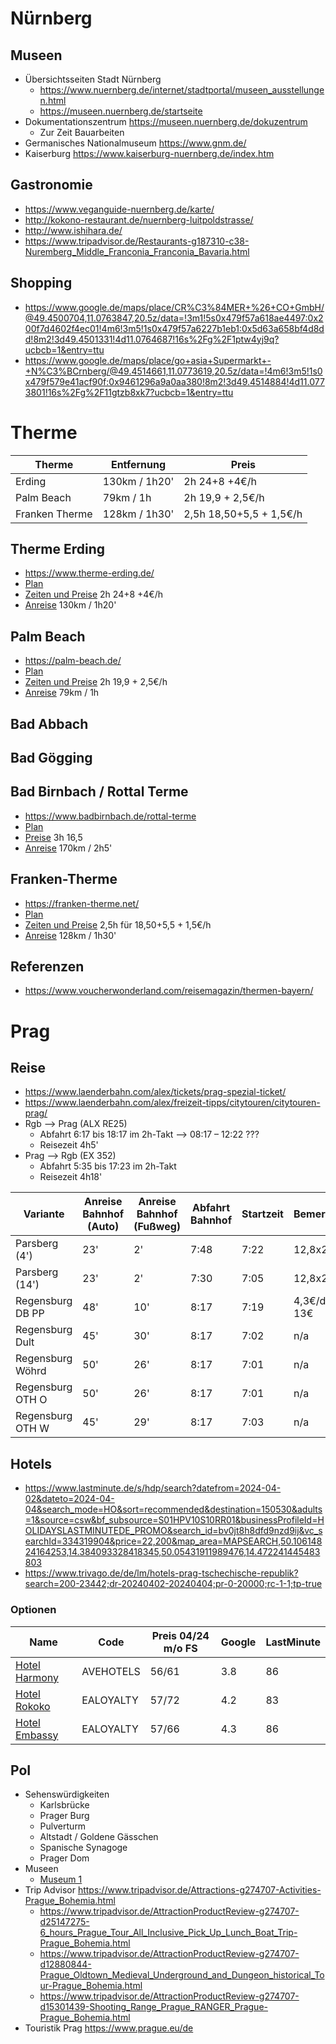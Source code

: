 # Nürnberg

## Museen

* Übersichtsseiten Stadt Nürnberg 
    * https://www.nuernberg.de/internet/stadtportal/museen_ausstellungen.html
    * https://museen.nuernberg.de/startseite
* Dokumentationszentrum 
    https://museen.nuernberg.de/dokuzentrum
    * Zur Zeit Bauarbeiten 
* Germanisches Nationalmuseum 
    https://www.gnm.de/
* Kaiserburg 
    https://www.kaiserburg-nuernberg.de/index.htm 

## Gastronomie

* https://www.veganguide-nuernberg.de/karte/
* http://kokono-restaurant.de/nuernberg-luitpoldstrasse/
* http://www.ishihara.de/
* https://www.tripadvisor.de/Restaurants-g187310-c38-Nuremberg_Middle_Franconia_Franconia_Bavaria.html

## Shopping
* https://www.google.de/maps/place/CR%C3%84MER+%26+CO+GmbH/@49.4500704,11.0763847,20.5z/data=!3m1!5s0x479f57a618ae4497:0x200f7d4602f4ec01!4m6!3m5!1s0x479f57a6227b1eb1:0x5d63a658bf4d8dd!8m2!3d49.4501331!4d11.0764687!16s%2Fg%2F1ptw4yj9q?ucbcb=1&entry=ttu
* https://www.google.de/maps/place/go+asia+Supermarkt+-+N%C3%BCrnberg/@49.4514661,11.0773619,20.5z/data=!4m6!3m5!1s0x479f579e41acf90f:0x9461296a9a0aa380!8m2!3d49.4514884!4d11.0773801!16s%2Fg%2F11gtzb8xk7?ucbcb=1&entry=ttu

# Therme

| Therme | Entfernung | Preis |
| --- | --- | --- |
| Erding | 130km / 1h20' | 2h 24+8 +4€/h |
| Palm Beach | 79km / 1h | 2h 19,9 + 2,5€/h |
| Franken Therme | 128km / 1h30' | 2,5h 18,50+5,5 + 1,5€/h |

## Therme Erding

* https://www.therme-erding.de/
* [Plan](https://www.therme-erding.de/fileadmin/userdaten/user_upload/00_Startseite/TECD_LagePlan_Layout_Homepage_Stand_12-2023_klein.pdf)
* [Zeiten und Preise](https://www.therme-erding.de/infos/preise-oeffnungszeiten/) 2h 24+8 +4€/h
* [Anreise](https://www.google.com/maps/dir/92345+Dietfurt+an+der+Altm%C3%BChl/Therme+Erding,+Thermenallee,+Erding/@48.7241669,11.1785996,9z/data=!3m1!4b1!4m17!4m16!1m5!1m1!1s0x479fa75516782885:0x1c1eda35f4c53990!2m2!1d11.585937!2d49.0366957!1m5!1m1!1s0x479e104ed90bc11f:0x69d301cfa2943d78!2m2!1d11.8885776!2d48.290231!2m3!6e0!7e2!8j1711582200?ucbcb=1&entry=ttu) 130km / 1h20'

## Palm Beach

* https://palm-beach.de/
* [Plan](https://palm-beach.de/wp-content/uploads/2023/07/PB_Uebersichtsplan_Juni23-7.pdf)
* [Zeiten und Preise](https://palm-beach.de/oeffnungszeiten-preise/) 2h 19,9 + 2,5€/h
* [Anreise](https://www.google.com/maps/dir/92345+Dietfurt+an+der+Altm%C3%BChl/Kristall+Palm+Beach+Kur-+%26+Freizeitbad,+Albertus-Magnus-Stra%C3%9Fe+29,+90547+Stein/@49.1766648,10.9716649,10z/data=!3m1!4b1!4m18!4m17!1m5!1m1!1s0x479fa75516782885:0x1c1eda35f4c53990!2m2!1d11.585937!2d49.0366957!1m5!1m1!1s0x479f514e74dee8d5:0x54059bb67cbd83a1!2m2!1d11.0063216!2d49.4067002!2m3!6e0!7e2!8j1711668600!3e0?ucbcb=1&entry=ttu) 79km / 1h

## Bad Abbach

## Bad Gögging

## Bad Birnbach / Rottal Terme

* https://www.badbirnbach.de/rottal-terme
* [Plan](https://www.badbirnbach.de/rottal-terme/rottal-terme-im-ueberblick)
* [Preise](https://www.badbirnbach.de/rottal-terme/preise) 3h 16,5
* [Anreise](https://www.google.de/maps/dir/92345+Dietfurt+an+der+Altm%C3%BChl/Rottal+Terme+%7C+Therme+Sauna+Spa,+Prof.-Drexel-Stra%C3%9Fe,+Bad+Birnbach/@48.7208214,12.0107385,10z/data=!3m1!4b1!4m17!4m16!1m5!1m1!1s0x479fa75516782885:0x1c1eda35f4c53990!2m2!1d11.585937!2d49.0366957!1m5!1m1!1s0x47744d4bf9039357:0xddd8bfed45c74580!2m2!1d13.0824459!2d48.440431!2m3!6e0!7e2!8j1711803060?ucbcb=1&entry=ttu) 170km / 2h5'

## Franken-Therme

* https://franken-therme.net/
* [Plan](https://franken-therme.net/info-service/uebersichtsplan)
* [Zeiten und Preise](https://franken-therme.net/info-service/oeffnungszeiten-preise) 2,5h für 18,50+5,5 + 1,5€/h
* [Anreise](https://www.google.com/maps/dir/92345+Dietfurt+an+der+Altm%C3%BChl/Franken-Therme+Parkplatz,+Im+H%C3%A4spelein+15,+91438+Bad+Windsheim/@49.625767,10.6887057,9.88z/data=!4m14!4m13!1m5!1m1!1s0x479fa75516782885:0x1c1eda35f4c53990!2m2!1d11.585937!2d49.0366957!1m5!1m1!1s0x47989f25eb48130b:0x37dce4c8cfd2b53!2m2!1d10.4159659!2d49.5117028!3e0?ucbcb=1&entry=ttu) 128km / 1h30'

## Referenzen 

* https://www.voucherwonderland.com/reisemagazin/thermen-bayern/

# Prag

## Reise
* https://www.laenderbahn.com/alex/tickets/prag-spezial-ticket/
* https://www.laenderbahn.com/alex/freizeit-tipps/citytouren/citytouren-prag/
* Rgb --> Prag (ALX RE25)
    * Abfahrt 6:17 bis 18:17 im 2h-Takt
    --> 08:17 – 12:22 ???
    * Reisezeit 4h5'
* Prag --> Rgb (EX 352)
    * Abfahrt 5:35 bis 17:23 im 2h-Takt
    * Reisezeit 4h18'

| Variante | Anreise Bahnhof (Auto) | Anreise Bahnhof (Fußweg) | Abfahrt Bahnhof | Startzeit | Bemerkung |
| --- | --- | --- | --- | --- | --- |
| Parsberg (4') | 23' | 2' | 7:48 | 7:22 | 12,8x2 |
| Parsberg (14') | 23' | 2' | 7:30 | 7:05 | 12,8x2 |
| Regensburg DB PP | 48' | 10' | 8:17 | 7:19 | 4,3€/d = 13€ |
| Regensburg Dult | 45' | 30' | 8:17 | 7:02 | n/a |
| Regensburg Wöhrd | 50' | 26' | 8:17 | 7:01 | n/a |
| Regensburg OTH O | 50' | 26' | 8:17 | 7:01 | n/a |
| Regensburg OTH W | 45' | 29' | 8:17 | 7:03 | n/a |

## Hotels

* https://www.lastminute.de/s/hdp/search?datefrom=2024-04-02&dateto=2024-04-04&search_mode=HO&sort=recommended&destination=150530&adults=1&source=csw&bf_subsource=S01HPV10S10RR01&businessProfileId=HOLIDAYSLASTMINUTEDE_PROMO&search_id=bv0jt8h8dfd9nzd9ij&vc_searchId=334319904&price=22,200&map_area=MAPSEARCH,50.10614824164253,14.384093328418345,50.05431911989476,14.472241445483803
* https://www.trivago.de/de/lm/hotels-prag-tschechische-republik?search=200-23442;dr-20240402-20240404;pr-0-20000;rc-1-1;tp-true 

### Optionen

| Name | Code | Preis 04/24 m/o FS | Google | LastMinute |
| --- | --- | --- | --- | --- |
| [Hotel Harmony](https://www.hotelharmony.cz/de/zimmer/ ) | AVEHOTELS | 56/61 | 3.8 | 86 |
| [Hotel Rokoko](https://www.hotelrokoko.cz/de/) | EALOYALTY | 57/72 | 4.2 | 83 |
| [Hotel Embassy](https://www.hotelembassyprague.cz/de/) | EALOYALTY | 57/66 | 4.3 | 86 |

## PoI

* Sehenswürdigkeiten
    * Karlsbrücke
    * Prager Burg
    * Pulverturm
    * Altstadt / Goldene Gässchen
    * Spanische Synagoge
    * Prager Dom
* Museen
    * [Museum 1](https://sexmachinesmuseum.com/home-de/)
* Trip Advisor 
https://www.tripadvisor.de/Attractions-g274707-Activities-Prague_Bohemia.html
    * https://www.tripadvisor.de/AttractionProductReview-g274707-d25147275-6_hours_Prague_Tour_All_Inclusive_Pick_Up_Lunch_Boat_Trip-Prague_Bohemia.html
    * https://www.tripadvisor.de/AttractionProductReview-g274707-d12880844-Prague_Oldtown_Medieval_Underground_and_Dungeon_historical_Tour-Prague_Bohemia.html
    * https://www.tripadvisor.de/AttractionProductReview-g274707-d15301439-Shooting_Range_Prague_RANGER_Prague-Prague_Bohemia.html
* Touristik Prag https://www.prague.eu/de